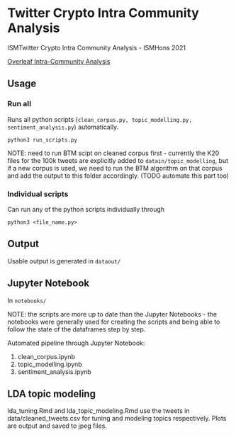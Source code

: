 # Twitter Crypto Intra Community Analysis
ISMTwitter Crypto Intra Community Analysis - ISMHons 2021

[Overleaf Intra-Community Analysis](https://www.overleaf.com/project/60be345cbd71c045f451e5d1)


## Usage

### Run all
Runs all python scripts (`clean_corpus.py, topic_modelling.py, sentiment_analysis.py`) automatically.

```python3 run_scripts.py```

NOTE: need to run BTM scipt on cleaned corpus first - currently the K20 files for the 100k tweets are
explicitly added to `datain/topic_modelling`, but if a new corpus is used, we need to run the BTM
algorithm on that corpus and add the output to this folder accordingly. (TODO automate this part too)


### Individual scripts
Can run any of the python scripts individually through

```python3 <file_name.py>```

## Output
Usable output is generated in `dataout/`

## Jupyter Notebook
In `notebooks/`

NOTE: the scripts are more up to date than the Jupyter Notebooks - the notebooks were generally used for creating the scripts and being able to follow the state of the dataframes step by step.

Automated pipeline through Jupyter Notebook:
1. clean_corpus.ipynb
2. topic_modelling.ipynb
3. sentiment_analysis.ipynb

## LDA topic modeling
lda_tuning.Rmd and lda_topic_modeling.Rmd use the tweets in data/cleaned_tweets.csv for tuning and modeling topics respectively. Plots are output and saved to jpeg files.